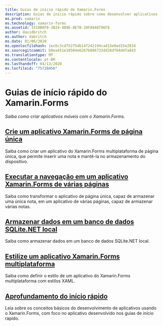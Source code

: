 ```yaml
---
title: Guias de início rápido do Xamarin.Forms
description: Guias de início rápido sobre como desenvolver aplicativos do Xamarin.Forms com o Visual Studio e o Visual Studio para Mac.
ms.prod: xamarin
ms.technology: xamarin-forms
ms.assetid: 3318B8F8-3B24-489E-8E7B-28FA948796F8
author: davidbritch
ms.author: dabritch
ms.date: 01/06/2020
ms.openlocfilehash: 1ec6c3cd752754b14f242194cad15e0ad15e2816
ms.sourcegitcommit: b0ea451e18504e6267b896732dd26df64ddfa843
ms.translationtype: MT
ms.contentlocale: pt-BR
ms.lasthandoff: 04/13/2020
ms.locfileid: "75720456"
---
```

# <a name="xamarinforms-quickstarts"></a>Guias de início rápido do Xamarin.Forms

_Saiba como criar aplicativos móveis com o Xamarin.Forms._

## <a name="create-a-single-page-xamarinforms-application"></a>[Crie um aplicativo Xamarin.Forms de página única](single-page.md)

Saiba como criar um aplicativo do Xamarin.Forms multiplataforma de página única, que permite inserir uma nota e mantê-la no armazenamento do dispositivo.

## <a name="perform-navigation-in-a-multi-page-xamarinforms-application"></a>[Executar a navegação em um aplicativo Xamarin.Forms de várias páginas](multi-page.md)

Saiba como transformar o aplicativo de página única, capaz de armazenar uma única nota, em um aplicativo de várias páginas, capaz de armazenar várias notas.

## <a name="store-data-in-a-local-sqlitenet-database"></a>[Armazenar dados em um banco de dados SQLite.NET local](database.md)

Saiba como armazenar dados em um banco de dados SQLite.NET local.

## <a name="style-a-cross-platform-xamarinforms-application"></a>[Estilize um aplicativo Xamarin.Forms multiplataforma](styling.md)

Saiba como definir o estilo de um aplicativo do Xamarin.Forms multiplataforma com estilos XAML.

## <a name="quickstart-deep-dive"></a>[Aprofundamento do início rápido](deepdive.md)

Leia sobre os conceitos básicos do desenvolvimento de aplicativos usando o Xamarin.Forms, com foco no aplicativo desenvolvido nos guias de início rápido.
